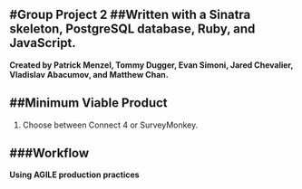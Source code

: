 #Group Project 2
##Written with a Sinatra skeleton, PostgreSQL database, Ruby, and JavaScript.
-----------------------------------------------------------------------------
**Created by Patrick Menzel, Tommy Dugger, Evan Simoni, Jared Chevalier, Vladislav Abacumov, and Matthew Chan.**

##Minimum Viable Product
-----------------------------------------------------------------------------
1. Choose between Connect 4 or SurveyMonkey.

###Workflow
-----------------------------------------------------------------------------
**Using AGILE production practices**
